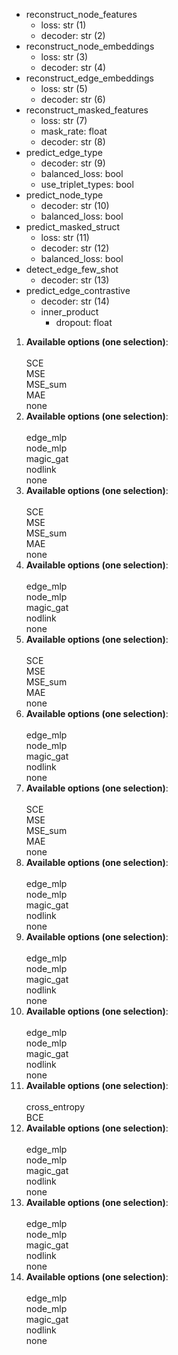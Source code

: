 <div class="annotate">

<ul>
    <li class='bullet'><span class="key">reconstruct_node_features</span>
    <ul>
        <li class='no-bullet'><span class="key-leaf">loss</span>: <span class="value">str (1)</span></li>
        <li class='no-bullet'><span class="key-leaf">decoder</span>: <span class="value">str (2)</span></li>
    </ul>
    </li>
    <li class='bullet'><span class="key">reconstruct_node_embeddings</span>
    <ul>
        <li class='no-bullet'><span class="key-leaf">loss</span>: <span class="value">str (3)</span></li>
        <li class='no-bullet'><span class="key-leaf">decoder</span>: <span class="value">str (4)</span></li>
    </ul>
    </li>
    <li class='bullet'><span class="key">reconstruct_edge_embeddings</span>
    <ul>
        <li class='no-bullet'><span class="key-leaf">loss</span>: <span class="value">str (5)</span></li>
        <li class='no-bullet'><span class="key-leaf">decoder</span>: <span class="value">str (6)</span></li>
    </ul>
    </li>
    <li class='bullet'><span class="key">reconstruct_masked_features</span>
    <ul>
        <li class='no-bullet'><span class="key-leaf">loss</span>: <span class="value">str (7)</span></li>
        <li class='no-bullet'><span class="key-leaf">mask_rate</span>: <span class="value">float</span></li>
        <li class='no-bullet'><span class="key-leaf">decoder</span>: <span class="value">str (8)</span></li>
    </ul>
    </li>
    <li class='bullet'><span class="key">predict_edge_type</span>
    <ul>
        <li class='no-bullet'><span class="key-leaf">decoder</span>: <span class="value">str (9)</span></li>
        <li class='no-bullet'><span class="key-leaf">balanced_loss</span>: <span class="value">bool</span></li>
        <li class='no-bullet'><span class="key-leaf">use_triplet_types</span>: <span class="value">bool</span></li>
    </ul>
    </li>
    <li class='bullet'><span class="key">predict_node_type</span>
    <ul>
        <li class='no-bullet'><span class="key-leaf">decoder</span>: <span class="value">str (10)</span></li>
        <li class='no-bullet'><span class="key-leaf">balanced_loss</span>: <span class="value">bool</span></li>
    </ul>
    </li>
    <li class='bullet'><span class="key">predict_masked_struct</span>
    <ul>
        <li class='no-bullet'><span class="key-leaf">loss</span>: <span class="value">str (11)</span></li>
        <li class='no-bullet'><span class="key-leaf">decoder</span>: <span class="value">str (12)</span></li>
        <li class='no-bullet'><span class="key-leaf">balanced_loss</span>: <span class="value">bool</span></li>
    </ul>
    </li>
    <li class='bullet'><span class="key">detect_edge_few_shot</span>
    <ul>
        <li class='no-bullet'><span class="key-leaf">decoder</span>: <span class="value">str (13)</span></li>
    </ul>
    </li>
    <li class='bullet'><span class="key">predict_edge_contrastive</span>
    <ul>
        <li class='no-bullet'><span class="key-leaf">decoder</span>: <span class="value">str (14)</span></li>
        <li class='bullet'><span class="key">inner_product</span>
        <ul>
            <li class='no-bullet'><span class="key-leaf">dropout</span>: <span class="value">float</span></li>
        </ul>
        </li>
    </ul>
    </li>
</ul>

</div>

1. <b>Available options (one selection)</b>:<br><br>SCE<br>MSE<br>MSE_sum<br>MAE<br>none
2. <b>Available options (one selection)</b>:<br><br>edge_mlp<br>node_mlp<br>magic_gat<br>nodlink<br>none
3. <b>Available options (one selection)</b>:<br><br>SCE<br>MSE<br>MSE_sum<br>MAE<br>none
4. <b>Available options (one selection)</b>:<br><br>edge_mlp<br>node_mlp<br>magic_gat<br>nodlink<br>none
5. <b>Available options (one selection)</b>:<br><br>SCE<br>MSE<br>MSE_sum<br>MAE<br>none
6. <b>Available options (one selection)</b>:<br><br>edge_mlp<br>node_mlp<br>magic_gat<br>nodlink<br>none
7. <b>Available options (one selection)</b>:<br><br>SCE<br>MSE<br>MSE_sum<br>MAE<br>none
8. <b>Available options (one selection)</b>:<br><br>edge_mlp<br>node_mlp<br>magic_gat<br>nodlink<br>none
9. <b>Available options (one selection)</b>:<br><br>edge_mlp<br>node_mlp<br>magic_gat<br>nodlink<br>none
10. <b>Available options (one selection)</b>:<br><br>edge_mlp<br>node_mlp<br>magic_gat<br>nodlink<br>none
11. <b>Available options (one selection)</b>:<br><br>cross_entropy<br>BCE
12. <b>Available options (one selection)</b>:<br><br>edge_mlp<br>node_mlp<br>magic_gat<br>nodlink<br>none
13. <b>Available options (one selection)</b>:<br><br>edge_mlp<br>node_mlp<br>magic_gat<br>nodlink<br>none
14. <b>Available options (one selection)</b>:<br><br>edge_mlp<br>node_mlp<br>magic_gat<br>nodlink<br>none
